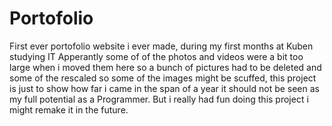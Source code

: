 # Portofolio
First ever portofolio website i ever made, during my first months at Kuben studying IT
Apperantly some of of the photos and videos were a bit too large when i moved them here so a bunch of pictures had to be deleted and some of the rescaled so some of the images might be scuffed, this project is just to show how far i came in the span of a year it should not be seen as my full potential as a Programmer.
But i really had fun doing this project i might remake it in the future.
